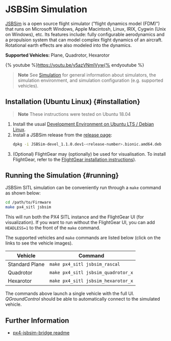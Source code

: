 # JSBSim Simulation

[JSBSim](http://jsbsim.sourceforge.net/index.html) is a open source flight simulator ("flight dynamics model (FDM)") that runs on Microsoft Windows, Apple Macintosh, Linux, IRIX, Cygwin (Unix on Windows), etc. Its features include: fully configurable aerodynamics and a propulsion system that can model complex flight dynamics of an aircraft. Rotational earth effects are also modeled into the dynamics.


**Supported Vehicles:** Plane, Quadrotor, Hexarotor

{% youtube %}https://youtu.be/y5azVNmIVyw{% endyoutube %}


> **Note** See [Simulation](/simulation/README.md) for general information about simulators, the simulation environment, and simulation configuration (e.g. supported vehicles).


## Installation (Ubuntu Linux) {#installation}

> **Note** These instructions were tested on Ubuntu 18.04

1. Install the usual [Development Environment on Ubuntu LTS / Debian Linux](../setup/dev_env_linux_ubuntu.md).
1. Install a JSBSim release from the [release page](https://github.com/JSBSim-Team/jsbsim/releases/tag/Linux):
   ```sh
   dpkg -i JSBSim-devel_1.1.0.dev1-<release-number>.bionic.amd64.deb
   ```
1. (Optional) FlightGear may (optionally) be used for visualisation. To install FlightGear, refer to the [FlightGear installation instructions](../simulation/flightgear.md)).

## Running the Simulation {#running}

JSBSim SITL simulation can be conveniently run through a `make` command as shown below:
```sh
cd /path/to/Firmware
make px4_sitl jsbsim
```
This will run both the PX4 SITL instance and the FlightGear UI (for visualization). If you want to run without the FlightGear UI, you can add `HEADLESS=1` to the front of the `make` command.

The supported vehicles and `make` commands are listed below (click on the links to see the vehicle images).

| Vehicle        | Command                            |
| -------------- | ---------------------------------- |
| Standard Plane | `make px4_sitl jsbsim_rascal`      |
| Quadrotor      | `make px4_sitl jsbsim_quadrotor_x` |
| Hexarotor      | `make px4_sitl jsbsim_hexarotor_x` |

The commands above launch a single vehicle with the full UI. *QGroundControl* should be able to automatically connect to the simulated vehicle.


## Further Information

* [px4-jsbsim-bridge readme](https://github.com/Auterion/px4-jsbsim-bridge)
